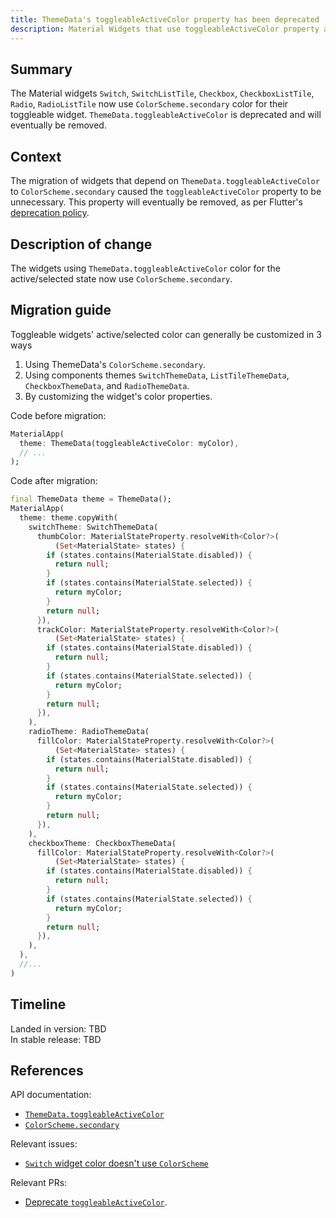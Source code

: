 ```yaml
---
title: ThemeData's toggleableActiveColor property has been deprecated
description: Material Widgets that use toggleableActiveColor property are migrated to use Material ColorScheme.
---
```


## Summary

The Material widgets `Switch`, `SwitchListTile`, `Checkbox`,
`CheckboxListTile`, `Radio`, `RadioListTile` now use
`ColorScheme.secondary` color for their toggleable widget.
`ThemeData.toggleableActiveColor` is deprecated and will eventually be removed.

## Context

The migration of widgets that depend on `ThemeData.toggleableActiveColor`
to `ColorScheme.secondary` caused  the `toggleableActiveColor` property
to be unnecessary. This property will eventually be removed, as per Flutter's
[deprecation policy]({{site.url}}/resources/compatibility#deprecation-policy).

## Description of change

The widgets using `ThemeData.toggleableActiveColor` color for the
active/selected state now use `ColorScheme.secondary`.

## Migration guide

Toggleable widgets' active/selected color can generally be customized in 3 ways
1. Using ThemeData's `ColorScheme.secondary`.
2. Using components themes `SwitchThemeData`, `ListTileThemeData`, `CheckboxThemeData`,
and `RadioThemeData`.
3. By customizing the widget's color properties.

Code before migration:

```dart
MaterialApp(
  theme: ThemeData(toggleableActiveColor: myColor),
  // ...
);
```

Code after migration:

```dart
final ThemeData theme = ThemeData();
MaterialApp(
  theme: theme.copyWith(
    switchTheme: SwitchThemeData(
      thumbColor: MaterialStateProperty.resolveWith<Color?>(
          (Set<MaterialState> states) {
        if (states.contains(MaterialState.disabled)) {
          return null;
        }
        if (states.contains(MaterialState.selected)) {
          return myColor;
        }
        return null;
      }),
      trackColor: MaterialStateProperty.resolveWith<Color?>(
          (Set<MaterialState> states) {
        if (states.contains(MaterialState.disabled)) {
          return null;
        }
        if (states.contains(MaterialState.selected)) {
          return myColor;
        }
        return null;
      }),
    ),
    radioTheme: RadioThemeData(
      fillColor: MaterialStateProperty.resolveWith<Color?>(
          (Set<MaterialState> states) {
        if (states.contains(MaterialState.disabled)) {
          return null;
        }
        if (states.contains(MaterialState.selected)) {
          return myColor;
        }
        return null;
      }),
    ),
    checkboxTheme: CheckboxThemeData(
      fillColor: MaterialStateProperty.resolveWith<Color?>(
          (Set<MaterialState> states) {
        if (states.contains(MaterialState.disabled)) {
          return null;
        }
        if (states.contains(MaterialState.selected)) {
          return myColor;
        }
        return null;
      }),
    ),
  ),
  //...
)
```

## Timeline

Landed in version: TBD  
In stable release: TBD

## References

API documentation:

* [`ThemeData.toggleableActiveColor`][]
* [`ColorScheme.secondary`][]

Relevant issues:

* [`Switch` widget color doesn't use `ColorScheme`][]

Relevant PRs:

* [Deprecate `toggleableActiveColor`][].

<!-- Stable channel link: -->
[`ThemeData.toggleableActiveColor`]: {{site.api}}/flutter/material/ThemeData/toggleableActiveColor.html
[`ColorScheme.secondary`]: {{site.api}}/flutter/material/ColorScheme/secondary.html

[`Switch` widget color doesn't use `ColorScheme`]: {{site.repo.flutter}}/issues/93709

[Deprecate `toggleableActiveColor`]: {{site.repo.flutter}}/pull/95870
